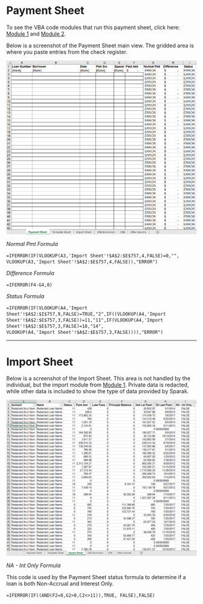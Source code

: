# Payment Sheet

To see the VBA code modules that run this payment sheet, click here: [Module 1](https://github.com/markaleptic/sparak-sloth/blob/master/Payment-Sheet/VBA%20Module%201.md) and [Module 2](https://github.com/markaleptic/sparak-sloth/blob/master/Payment-Sheet/VBA%20Module%202.md).

Below is a screenshot of the Payment Sheet main view. The gridded area is where you paste entries from the check register.

![Image of Payment Sheet](https://github.com/markaleptic/sparak-sloth/blob/master/Payment-Sheet/Payment_Sheet.PNG "Payment Sheet screenshot")

_Normal Pmt Formula_
```
=IFERROR(IF(VLOOKUP(A3,'Import Sheet'!$A$2:$E$757,4,FALSE)=0,"",
VLOOKUP(A3,'Import Sheet'!$A$2:$E$757,4,FALSE)),"ERROR")
```
_Difference Formula_
```
=IFERROR(F4-G4,0)
```
_Status Formula_
```
=IFERROR(IF(VLOOKUP(A4,'Import Sheet'!$A$2:$I$757,9,FALSE)=TRUE,"2",IF((VLOOKUP(A4,'Import
Sheet'!$A$2:$E$757,3,FALSE))=11,"11",IF(VLOOKUP(A4,'Import Sheet'!$A$2:$E$757,3,FALSE)=18,"14",
VLOOKUP(A4,'Import Sheet'!$A$2:$E$757,3,FALSE)))),"ERROR")
```

--------------------------------------------------------------------------------------------------------------------
# Import Sheet
Below is a screenshot of the Import Sheet. This area is not handled by the individual, but the import module from [Module 1](https://github.com/markaleptic/sparak-sloth/blob/master/Payment-Sheet/VBA%20Module%201.md).
Private data is redacted, while other data is included to show the type of data provided by Sparak.

![Image of Import Sheet](https://github.com/markaleptic/sparak-sloth/blob/master/Payment-Sheet/Import_Sheet.PNG "Import Sheet screenshot")

_NA - Int Only Formula_

This code is used by the Payment Sheet status formula to determine if a loan is both Non-Accrual and Interest Only.
```
=IFERROR(IF((AND(F2=0,G2>0,C2<>11)),TRUE, FALSE),FALSE)
```
